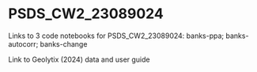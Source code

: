 # PSDS_CW2_23089024
Links to 3 code notebooks for PSDS_CW2_23089024:
banks-ppa; banks-autocorr; banks-change

Link to Geolytix (2024) data and user guide
